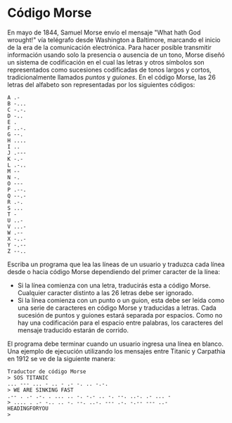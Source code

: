# Código  Morse

En mayo de 1844, Samuel Morse envío el mensaje
"What hath God wrought!" vía telégrafo desde
Washington a Baltimore, marcando el inicio
de la era de la comunicación electrónica.
Para hacer posible transmitir información usando solo
la presencia o ausencia de un tono,
Morse diseñó un sistema de codificación en el cual
las letras y otros símbolos son representados como
sucesiones codificadas de tonos largos y cortos,
tradicionalmente llamados *puntos* y *guiones*.
En el código Morse, las 26 letras del alfabeto son representadas
por los siguientes códigos:

```
A .-
B -...
C -.-.
D -..
E .
F ..-.
G --.
H ....
I ..
J .---
K -.-
L .-..
M --
N -.
O ---
P .--.
Q --.-
R .-.
S ...
T -
U ..-
V ...-
W .--
X -..-
Y -.--
Z --..
```

Escriba un programa que lea las líneas de un usuario
y traduzca cada línea desde o hacia código Morse dependiendo
del primer caracter de la línea:
- Si la línea comienza con una letra,
traducirás esta a código Morse.
Cualquier caracter distinto a las 26 letras debe ser ignorado.
- Si la línea comienza con un punto o un guion,
esta debe ser leída como una serie de caracteres en
código Morse y traducidas a letras.
Cada sucesión de puntos y guiones estará separada por espacios.
Como no hay una codificación para el espacio entre palabras,
los caracteres del mensaje traducido estarán de corrido.

El programa debe terminar cuando un usuario ingresa una línea en blanco.
Una ejemplo de ejecución utilizando los mensajes entre Titanic y Carpathia en 1912 se ve de la siguiente manera:

```
Traductor de código Morse
> SOS TITANIC
... --- ... - .. - .- -. .. -.-.
> WE ARE SINKING FAST
.-- . .- .-. . ... .. -. -.- .. -. --. ..-. .- ... -
> .... . .- -.. .. -. --. ..-. --- .-. -.-- --- ..-
HEADINGFORYOU
>
```